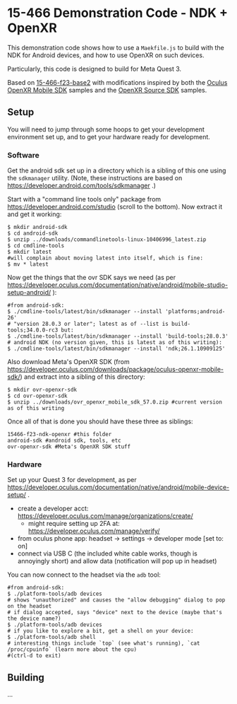 # 15-466 Demonstration Code - NDK + OpenXR

This demonstration code shows how to use a `Maekfile.js` to build with the NDK for Android devices, and how to use OpenXR on such devices.

Particularly, this code is designed to build for Meta Quest 3.

Based on [15-466-f23-base2](https://github.com/15-466/15-466-f23-base2) with modifications inspired by both the [Oculus OpenXR Mobile SDK](https://developer.oculus.com/downloads/package/oculus-openxr-mobile-sdk/) samples and the [OpenXR Source SDK](https://github.com/KhronosGroup/OpenXR-SDK-Source) samples.

## Setup

You will need to jump through some hoops to get your development environment set up, and to get your hardware ready for development.

### Software

Get the android sdk set up in a directory which is a sibling of this one using the `sdkmanager` utility. (Note, these instructions are based on https://developer.android.com/tools/sdkmanager .)


Start with a "command line tools only" package from https://developer.android.com/studio (scroll to the bottom). Now extract it and get it working:

```
$ mkdir android-sdk
$ cd android-sdk
$ unzip ../downloads/commandlinetools-linux-10406996_latest.zip
$ cd cmdline-tools
$ mkdir latest
#will complain about moving latest into itself, which is fine:
$ mv * latest

```

Now get the things that the ovr SDK says we need (as per https://developer.oculus.com/documentation/native/android/mobile-studio-setup-android/ ):
```
#from android-sdk:
$ ./cmdline-tools/latest/bin/sdkmanager --install 'platforms;android-26'
# "version 28.0.3 or later"; latest as of --list is build-tools;34.0.0-rc3 but:
$ ./cmdline-tools/latest/bin/sdkmanager --install 'build-tools;28.0.3'
# android NDK (no version given, this is latest as of this writing):
$ ./cmdline-tools/latest/bin/sdkmanager --install 'ndk;26.1.10909125'
```

Also download Meta's OpenXR SDK (from https://developer.oculus.com/downloads/package/oculus-openxr-mobile-sdk/) and extract into a sibling of this directory:
```
$ mkdir ovr-openxr-sdk
$ cd ovr-openxr-sdk
$ unzip ../downloads/ovr_openxr_mobile_sdk_57.0.zip #current version as of this writing
```

Once all of that is done you should have these three as siblings:
```
15466-f23-ndk-openxr #this folder
android-sdk #android sdk, tools, etc
ovr-openxr-sdk #Meta's OpenXR SDK stuff
```

### Hardware

Set up your Quest 3 for development, as per https://developer.oculus.com/documentation/native/android/mobile-device-setup/ .
- create a developer acct: https://developer.oculus.com/manage/organizations/create/
  - might require setting up 2FA at: https://developer.oculus.com/manage/verify/
- from oculus phone app: headset -> settings -> developer mode [set to: on]
- connect via USB C (the included white cable works, though is annoyingly short) and allow data (notification will pop up in headset)


You can now connect to the headset via the `adb` tool:
```
#from android-sdk:
$ ./platform-tools/adb devices
# shows "unauthorized" and causes the "allow debugging" dialog to pop on the headset
# if dialog accepted, says "device" next to the device (maybe that's the device name?)
$ ./platform-tools/adb devices
# if you like to explore a bit, get a shell on your device:
$ ./platform-tools/adb shell
# interesting things include `top` (see what's running), `cat /proc/cpuinfo` (learn more about the cpu)
#(ctrl-d to exit)
```

## Building


...
